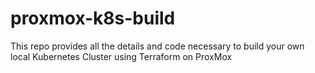 # proxmox-k8s-build
This repo provides all the details and code necessary to build your own local Kubernetes Cluster using Terraform on ProxMox
